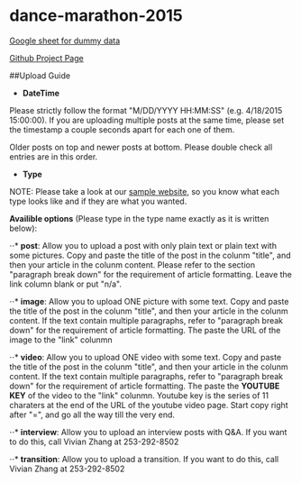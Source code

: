 # dance-marathon-2015

[Google sheet for dummy data](https://docs.google.com/a/media.ucla.edu/spreadsheets/d/1rQHDYJIHHKijCQPpxjUaO1r0oZn4fLEryNmNsnfX2Gg/edit#gid=0)

[Github Project Page](http://daily-bruin.github.io/dance-marathon-2015/)

##Upload Guide

+ __DateTime__

Please strictly follow the format "M/DD/YYYY HH:MM:SS" (e.g. 4/18/2015 15:00:00). If you are uploading multiple posts at the same time, please set the timestamp a couple seconds apart for each one of them. 

Older posts on top and newer posts at bottom. Please double check all entries are in this order.


+ __Type__

NOTE: Please take a look at our [sample website](http://daily-bruin.github.io/dance-marathon-2015/), so you know what each type looks like and if they are what you wanted.

__Availible options__ (Please type in the type name exactly as it is written below): 


⋅⋅* __post__: Allow you to upload a post with only plain text or plain text with some pictures. Copy and paste the title of the post in the colunm "title", and then your article in the colunm content. Please refer to the section "paragraph break down" for the requirement of article formatting. Leave the link column blank or put "n/a".

⋅⋅* __image__: Allow you to upload ONE picture with some text. Copy and paste the title of the post in the colunm "title", and then your article in the colunm content. If the text contain multiple paragraphs, refer to "paragraph break down" for the requirement of article formatting. The paste the URL of the image to the "link" colunmn

⋅⋅*  __video__: Allow you to upload ONE video with some text. Copy and paste the title of the post in the colunm "title", and then your article in the colunm content. If the text contain multiple paragraphs, refer to "paragraph break down" for the requirement of article formatting. The paste the __YOUTUBE KEY__ of the video to the "link" colunmn. Youtube key is the series of 11 charaters at the end of the URL of the youtube video page. Start copy right after "=", and go all the way till the very end.

⋅⋅*  __interview__: Allow you to upload an interview posts with Q&A. If you want to do this, call Vivian Zhang at 253-292-8502


⋅⋅*  __transition__: Allow you to upload a transition. If you want to do this, call Vivian Zhang at 253-292-8502
